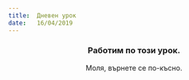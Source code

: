 ```yaml
---
title:  Дневен урок
date:   16/04/2019
---
```


### <center>Работим по този урок.</center>
<center>Моля, върнете се по-късно.</center>